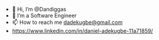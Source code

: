 - 👋 Hi, I’m @Dandiggas
- 👀 I’m a Software Engineer
- 📫 How to reach me dadekugbe@gmail.com
- https://www.linkedin.com/in/daniel-adekugbe-11a71859/

<!---
Dandiggas/Dandiggas is a ✨ special ✨ repository because its `README.md` (this file) appears on your GitHub profile.
You can click the Preview link to take a look at your changes.
--->
